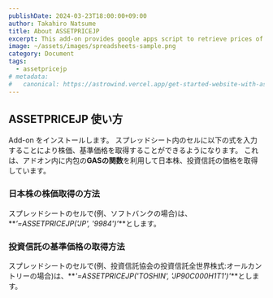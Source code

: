 ```yaml
---
publishDate: 2024-03-23T18:00:00+09:00
author: Takahiro Natsume
title: About ASSETPRICEJP
excerpt: This add-on provides google apps script to retrieve prices of Japanese stocks and mutual funds.
image: ~/assets/images/spreadsheets-sample.png
category: Document
tags:
  - assetpricejp
# metadata:
#   canonical: https://astrowind.vercel.app/get-started-website-with-astro-tailwind-css
---
```


## ASSETPRICEJP 使い方

Add-on をインストールします。
スプレッドシート内のセルに以下の式を入力することにより株価、基準価格を取得することができるようになります。
これは、アドオン内に内包の**GASの関数**を利用して日本株、投資信託の価格を取得しています。

### 日本株の株価取得の方法

スプレッドシートのセルで(例、ソフトバンクの場合)は、**_’=ASSETPRICEJP('JP', '9984')’_**とします。

### 投資信託の基準価格の取得方法

スプレッドシートのセルで(例、投資信託協会の投資信託全世界株式:オールカントリーの場合)は、**_'=ASSETPRICEJP('TOSHIN', 'JP90C000H1T1')'_**とします。
